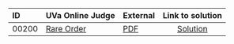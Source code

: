 | ID | UVa Online Judge | External | Link to solution |
|:---|:---|:---|:---:|
| 00200 | [Rare Order](https://onlinejudge.org/index.php?option=com_onlinejudge&Itemid=8&category=668&page=show_problem&problem=136) | [PDF](https://onlinejudge.org/external/2/200.pdf) | [Solution](https://github.com/versenyi98/uva-solutions/tree/main/solutions/00200%20-%20Rare%20Order)|
